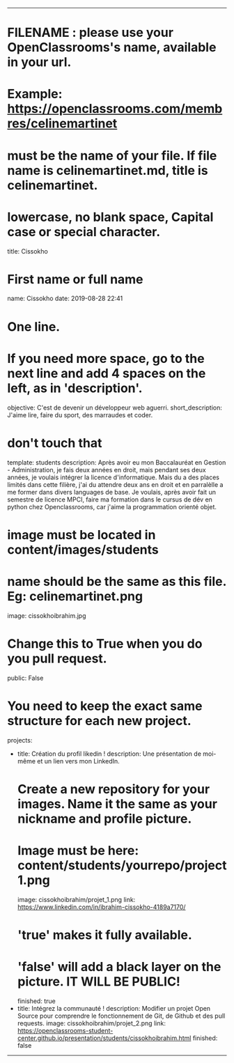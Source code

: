 ﻿---

# FILENAME : please use your OpenClassrooms's name, available in your url.
# Example: https://openclassrooms.com/membres/celinemartinet
# must be the name of your file. If file name is celinemartinet.md, title is celinemartinet.
# lowercase, no blank space, Capital case or special character.
title: Cissokho

# First name or full name
name: Cissokho
date: 2019-08-28 22:41

# One line.
# If you need more space, go to the next line and add 4 spaces on the left, as in 'description'.
objective: C'est de devenir un développeur web aguerri.
short_description: J'aime lire, faire du sport, des marraudes et coder.

# don't touch that
template: students
description:
	Après avoir eu mon Baccalauréat en Gestion - Administration, je fais 	deux années en droit, mais pendant ses deux années, je voulais intégrer 	la licence d'informatique. 
    	Mais du a des places limités dans cette filière, j'ai du attendre deux 	ans en droit et en parralèlle a me former dans divers languages de base.
    	Je voulais, après avoir fait un semestre de licence MPCI, faire ma 	formation dans le cursus de dév en python chez Openclassrooms, car 	j'aime la programmation orienté objet.

# image must be located in content/images/students
# name should be the same as this file. Eg: celinemartinet.png
image: cissokhoibrahim.jpg

# Change this to True when you do you pull request.
public: False

# You need to keep the exact same structure for each new project.
projects:
  - title: Création du profil likedin ! 
    description: Une présentation de moi-même et un lien vers mon LinkedIn.
    # Create a new repository for your images. Name it the same as your nickname and profile picture.
    # Image must be here: content/students/yourrepo/project1.png
    image: cissokhoibrahim/projet_1.png
    link: https://www.linkedin.com/in/ibrahim-cissokho-4189a7170/
    # 'true' makes it fully available.
    # 'false' will add a black layer on the picture. IT WILL BE PUBLIC!
    finished: true
  - title: Intégrez la communauté !
    description: Modifier un projet Open Source pour comprendre le fonctionnement de Git, de Github et des pull requests. 
    image: cissokhoibrahim/projet_2.png
    link: https://openclassrooms-student-center.github.io/presentation/students/cissokhoibrahim.html
    finished: false
  
---